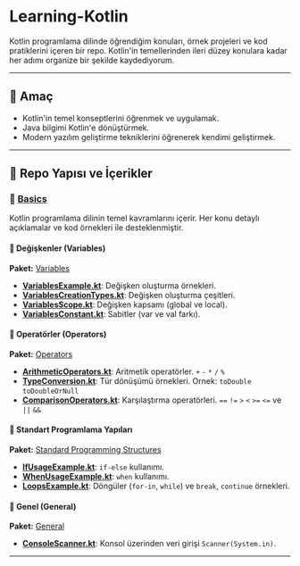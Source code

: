 # Learning-Kotlin

Kotlin programlama dilinde öğrendiğim konuları, örnek projeleri ve kod pratiklerini içeren bir repo. Kotlin'in temellerinden ileri düzey konulara kadar her adımı organize bir şekilde kaydediyorum.

---

## 🎯 **Amaç**
- Kotlin'in temel konseptlerini öğrenmek ve uygulamak.
- Java bilgimi Kotlin'e dönüştürmek.
- Modern yazılım geliştirme tekniklerini öğrenerek kendimi geliştirmek.

---

## 📂 **Repo Yapısı ve İçerikler**

### 🔹 **[Basics](app/src/main/java/basics)**
Kotlin programlama dilinin temel kavramlarını içerir. Her konu detaylı açıklamalar ve kod örnekleri ile desteklenmiştir.

#### **📁 Değişkenler (Variables)**  
**Paket:** [Variables](app/src/main/java/basics/variables)  
- [**VariablesExample.kt**](app/src/main/java/basics/variables/VariablesExample.kt): Değişken oluşturma örnekleri.  
- [**VariablesCreationTypes.kt**](app/src/main/java/basics/variables/VariablesCreationTypes.kt): Değişken oluşturma çeşitleri.  
- [**VariablesScope.kt**](app/src/main/java/basics/variables/VariablesScope.kt): Değişken kapsamı (global ve local).  
- [**VariablesConstant.kt**](app/src/main/java/basics/variables/VariablesConstant.kt): Sabitler (var ve val farkı).  

#### **📁 Operatörler (Operators)**  
**Paket:** [Operators](app/src/main/java/basics/operators)  
- [**ArithmeticOperators.kt**](app/src/main/java/basics/operators/ArithmeticOperators.kt): Aritmetik operatörler.  `+` `-` `*` `/` `%` 
- [**TypeConversion.kt**](app/src/main/java/basics/operators/TypeConversion.kt): Tür dönüşümü örnekleri.  Ornek: `toDouble` `toDoubleOrNull`
- [**ComparisonOperators.kt**](app/src/main/java/basics/operators/ComparisonOperators.kt): Karşılaştırma operatörleri. `==` `!=` `>` `<` `>=` `<=` ve `||` `&&`

#### **📁 Standart Programlama Yapıları**  
**Paket:** [Standard Programming Structures](app/src/main/java/basics/stardard_programming_structures)  
- [**IfUsageExample.kt**](app/src/main/java/basics/stardard_programming_structures/IfUsageExample.kt): `if-else` kullanımı.  
- [**WhenUsageExample.kt**](app/src/main/java/basics/stardard_programming_structures/WhenUsageExample.kt): `when` kullanımı.  
- [**LoopsExample.kt**](app/src/main/java/basics/stardard_programming_structures/LoopsExample.kt): Döngüler (`for-in`, `while`) ve `break`, `continue` örnekleri.  

#### **📁 Genel (General)**  
**Paket:** [General](app/src/main/java/basics/general)  
- [**ConsoleScanner.kt**](app/src/main/java/basics/general/ConsoleScanner.kt): Konsol üzerinden veri girişi `Scanner(System.in)`.  

---
